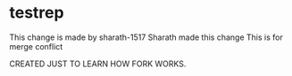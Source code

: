 # testrep

This change is made by sharath-1517
Sharath made this change
This is for merge conflict


CREATED JUST TO LEARN HOW FORK WORKS.
